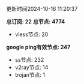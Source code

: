 更新时间2024-10-16 11:20:37

**总订阅: 22**
**总节点: 4774**
- vless节点: 20

**google ping有效节点: 247**
- ss节点: 232
- v2ray节点: 14
- trojan节点: 1
